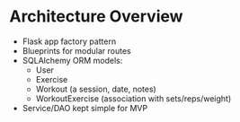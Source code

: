 # Architecture Overview

- Flask app factory pattern
- Blueprints for modular routes
- SQLAlchemy ORM models:
  - User
  - Exercise
  - Workout (a session, date, notes)
  - WorkoutExercise (association with sets/reps/weight)
- Service/DAO kept simple for MVP

